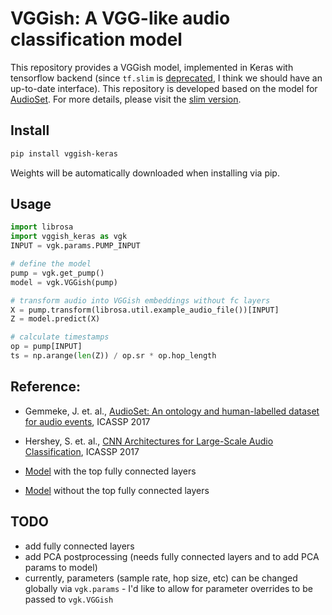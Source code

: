 # VGGish: A VGG-like audio classification model 

This repository provides a VGGish model, implemented in Keras with tensorflow backend (since `tf.slim` is [deprecated](https://github.com/tensorflow/tensorflow/issues/16182#issuecomment-372397483), I think we should have an up-to-date interface). This repository is developed 
based on the model for [AudioSet](https://research.google.com/audioset/index.html). 
For more details, please visit the [slim version](https://github.com/tensorflow/models/tree/master/research/audioset).



## Install

```bash
pip install vggish-keras
```
Weights will be automatically downloaded when installing via pip. 

## Usage
```python
import librosa
import vggish_keras as vgk
INPUT = vgk.params.PUMP_INPUT

# define the model
pump = vgk.get_pump()
model = vgk.VGGish(pump)

# transform audio into VGGish embeddings without fc layers
X = pump.transform(librosa.util.example_audio_file())[INPUT]
Z = model.predict(X)

# calculate timestamps
op = pump[INPUT]
ts = np.arange(len(Z)) / op.sr * op.hop_length

```

## Reference:

* Gemmeke, J. et. al.,
  [AudioSet: An ontology and human-labelled dataset for audio events](https://research.google.com/pubs/pub45857.html),
  ICASSP 2017

* Hershey, S. et. al.,
  [CNN Architectures for Large-Scale Audio Classification](https://research.google.com/pubs/pub45611.html),
  ICASSP 2017
  
* [Model](https://drive.google.com/open?id=1mhqXZ8CANgHyepum7N4yrjiyIg6qaMe6) with the top fully connected layers

* [Model](https://drive.google.com/open?id=16JrWEedwaZFVZYvn1woPKCuWx85Ghzkp) without the top fully connected layers

## TODO
 - add fully connected layers
 - add PCA postprocessing (needs fully connected layers and to add PCA params to model)
 - currently, parameters (sample rate, hop size, etc) can be changed globally via `vgk.params` - I'd like to allow for parameter overrides to be passed to `vgk.VGGish`
